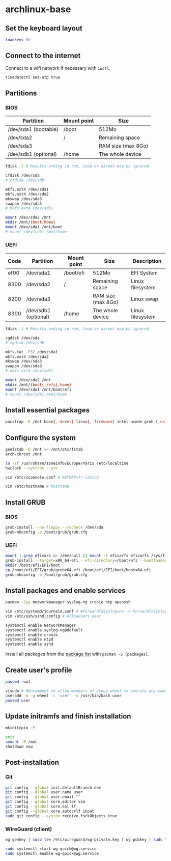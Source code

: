 # archlinux-base

## Set the keyboard layout

```sh
loadkeys fr
```

## Connect to the internet

Connect to a wifi network if necessary with `iwctl`.

```sh
timedatectl set-ntp true
```

## Partitions

### BIOS

Partition            | Mount point | Size
-------------------- | ----------- | ------------------
/dev/sda1 (bootable) | /boot       | 512Mo
/dev/sda2            | /           | Remaining space
/dev/sda3            |             | RAM size (max 8Go)
/dev/sdb1 (optional) | /home       | The whole device

```sh
fdisk -l # Results ending in rom, loop or airoot may be ignored

cfdisk /dev/sda
# cfdisk /dev/sdb

mkfs.ext4 /dev/sda1
mkfs.ext4 /dev/sda2
mkswap /dev/sda3
swapon /dev/sda3
# mkfs.ext4 /dev/sdb1

mount /dev/sda2 /mnt
mkdir /mnt/{boot,home}
mount /dev/sda1 /mnt/boot
# mount /dev/sdb1 /mnt/home
```

### UEFI

Code | Partition            | Mount point | Size               | Description
---- | -------------------- | ----------- | ------------------ | ----------------
ef00 | /dev/sda1            | /boot/efi   | 512Mo              | EFI System
8300 | /dev/sda2            | /           | Remaining space    | Linux filesystem
8200 | /dev/sda3            |             | RAM size (max 8Go) | Linux swap
8300 | /dev/sdb1 (optional) | /home       | The whole device   | Linux filesystem

```sh
fdisk -l # Results ending in rom, loop or airoot may be ignored

cgdisk /dev/sda
# cgdisk /dev/sdb

mkfs.fat -F32 /dev/sda1
mkfs.ext4 /dev/sda2
mkswap /dev/sda3
swapon /dev/sda3
# mkfs.ext4 /dev/sdb1

mount /dev/sda2 /mnt
mkdir /mnt/{boot{,/efi},home}
mount /dev/sda1 /mnt/boot/efi
# mount /dev/sdb1 /mnt/home
```

## Install essential packages

```sh
pacstrap -K /mnt base{,-devel} linux{,-firmware} intel-ucode grub {,un,p7}zip vim {dosfs,m}tools lsb-release ntfs-3g exfat-utils bash-completion man-{db,pages} texinfo # efibootmgr (for UEFI)
```

## Configure the system

```sh
genfstab -U /mnt >> /mnt/etc/fstab
arch-chroot /mnt

ln -sf /usr/share/zoneinfo/Europe/Paris /etc/localtime
hwclock --systohc --utc

vim /etc/vconsole.conf # KEYMAP=fr-latin9

vim /etc/hostname # hostname
```

## Install GRUB

### BIOS

```sh
grub-install --no-floppy --recheck /dev/sda
grub-mkconfig -o /boot/grub/grub.cfg
```

### UEFI

```sh
mount | grep efivars &> /dev/null || mount -t efivarfs efivarfs /sys/firmware/efi/efivars
grub-install --target=x86_64-efi --efi-directory=/boot/efi --bootloader-id=grub --recheck
mkdir /boot/efi/EFI/boot
cp /boot/efi/EFI/grub/grubx64.efi /boot/efi/EFI/boot/bootx64.efi
grub-mkconfig -o /boot/grub/grub.cfg
```

## Install packages and enable services

```sh
pacman -Syy networkmanager syslog-ng cronie ntp openssh

vim /etc/systemd/journald.conf # #ForwardToSyslog=no -> ForwardToSyslog=yes
vim /etc/ssh/sshd_config # AllowUsers user

systemctl enable NetworkManager
systemctl enable syslog-ng@default
systemctl enable cronie
systemctl enable ntpd
systemctl enable sshd
```

Install all packages from the [package list](package-list.txt) with `pacman -S [packages]`.

## Create user's profile

```sh
passwd root

visudo # #Uncomment to allow members of group wheel to execute any command
useradd -m -g wheel -c 'user' -s /usr/bin/bash user
passwd user
```

## Update initramfs and finish installation

```sh
mkinitcpio -P

exit
umount -R /mnt
shutdown now
```

## Post-installation

### Git

```sh
git config --global init.defaultBranch dev
git config --global user.name user
git config --global user.email ""
git config --global core.editor vim
git config --global core.eol lf
git config --global core.autocrlf input
sudo git config --system receive.fsckObjects true
```

### WireGuard (client)

```sh
wg genkey | sudo tee /etc/wireguard/wg-private.key | wg pubkey | sudo tee /etc/wireguard/wg-public.key

sudo systemctl start wg-quick@wg.service
sudo systemctl enable wg-quick@wg.service
```
